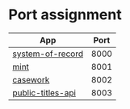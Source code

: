 # Port assignment

|App|Port|
|---|----|
|[system-of-record](https://github.com/LandRegistry/system-of-record)|8000|
|[mint](https://github.com/LandRegistry/mint)|8001|
|[casework](https://github.com/LandRegistry/casework)|8002|
|[public-titles-api](https://github.com/LandRegistry/public-titles-api)|8003|
